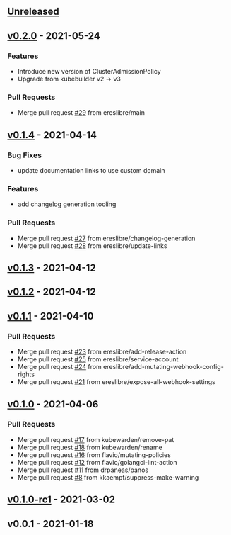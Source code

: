 <a name="unreleased"></a>
## [Unreleased]


<a name="v0.2.0"></a>
## [v0.2.0] - 2021-05-24
### Features
- Introduce new version of ClusterAdmissionPolicy
- Upgrade from kubebuilder v2 -> v3

### Pull Requests
- Merge pull request [#29](https://github.com/kubewarden/kubewarden-controller/issues/29) from ereslibre/main


<a name="v0.1.4"></a>
## [v0.1.4] - 2021-04-14
### Bug Fixes
- update documentation links to use custom domain

### Features
- add changelog generation tooling

### Pull Requests
- Merge pull request [#27](https://github.com/kubewarden/kubewarden-controller/issues/27) from ereslibre/changelog-generation
- Merge pull request [#28](https://github.com/kubewarden/kubewarden-controller/issues/28) from ereslibre/update-links


<a name="v0.1.3"></a>
## [v0.1.3] - 2021-04-12

<a name="v0.1.2"></a>
## [v0.1.2] - 2021-04-12

<a name="v0.1.1"></a>
## [v0.1.1] - 2021-04-10
### Pull Requests
- Merge pull request [#23](https://github.com/kubewarden/kubewarden-controller/issues/23) from ereslibre/add-release-action
- Merge pull request [#25](https://github.com/kubewarden/kubewarden-controller/issues/25) from ereslibre/service-account
- Merge pull request [#24](https://github.com/kubewarden/kubewarden-controller/issues/24) from ereslibre/add-mutating-webhook-config-rights
- Merge pull request [#21](https://github.com/kubewarden/kubewarden-controller/issues/21) from ereslibre/expose-all-webhook-settings


<a name="v0.1.0"></a>
## [v0.1.0] - 2021-04-06
### Pull Requests
- Merge pull request [#17](https://github.com/kubewarden/kubewarden-controller/issues/17) from kubewarden/remove-pat
- Merge pull request [#18](https://github.com/kubewarden/kubewarden-controller/issues/18) from kubewarden/rename
- Merge pull request [#16](https://github.com/kubewarden/kubewarden-controller/issues/16) from flavio/mutating-policies
- Merge pull request [#12](https://github.com/kubewarden/kubewarden-controller/issues/12) from flavio/golangci-lint-action
- Merge pull request [#11](https://github.com/kubewarden/kubewarden-controller/issues/11) from drpaneas/panos
- Merge pull request [#8](https://github.com/kubewarden/kubewarden-controller/issues/8) from kkaempf/suppress-make-warning


<a name="v0.1.0-rc1"></a>
## [v0.1.0-rc1] - 2021-03-02

<a name="v0.0.1"></a>
## v0.0.1 - 2021-01-18

[Unreleased]: https://github.com/kubewarden/kubewarden-controller/compare/v0.2.0...HEAD
[v0.2.0]: https://github.com/kubewarden/kubewarden-controller/compare/v0.1.4...v0.2.0
[v0.1.4]: https://github.com/kubewarden/kubewarden-controller/compare/v0.1.3...v0.1.4
[v0.1.3]: https://github.com/kubewarden/kubewarden-controller/compare/v0.1.2...v0.1.3
[v0.1.2]: https://github.com/kubewarden/kubewarden-controller/compare/v0.1.1...v0.1.2
[v0.1.1]: https://github.com/kubewarden/kubewarden-controller/compare/v0.1.0...v0.1.1
[v0.1.0]: https://github.com/kubewarden/kubewarden-controller/compare/v0.1.0-rc1...v0.1.0
[v0.1.0-rc1]: https://github.com/kubewarden/kubewarden-controller/compare/v0.0.1...v0.1.0-rc1
